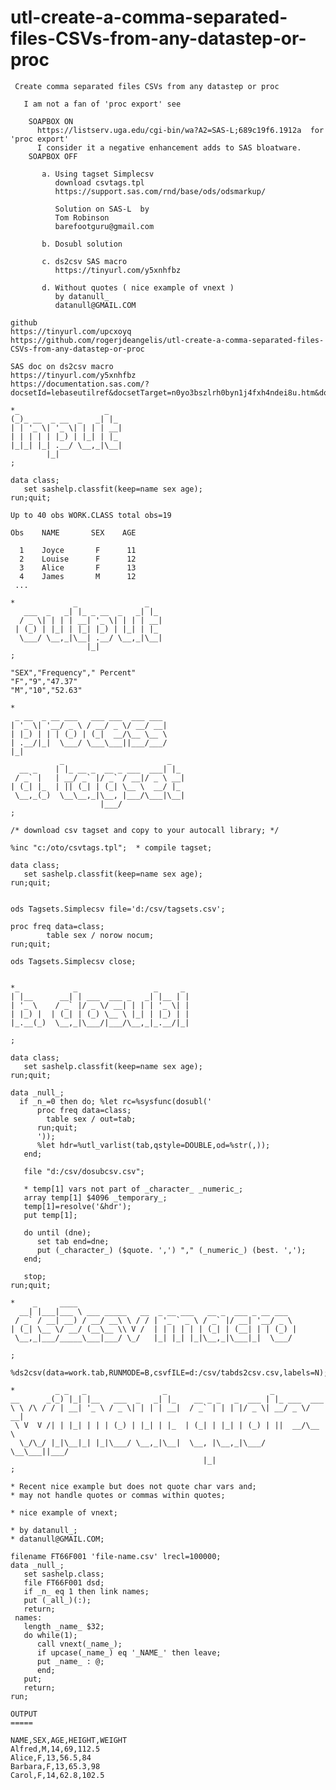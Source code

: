 # utl-create-a-comma-separated-files-CSVs-from-any-datastep-or-proc
     Create comma separated files CSVs from any datastep or proc                                                                         
                                                                                                                                        
       I am not a fan of 'proc export' see                                                                                              
                                                                                                                                        
        SOAPBOX ON                                                                                                                      
          https://listserv.uga.edu/cgi-bin/wa?A2=SAS-L;689c19f6.1912a  for 'proc export'                                                
          I consider it a negative enhancement adds to SAS bloatware.                                                                   
        SOAPBOX OFF                                                                                                                     
                                                                                                                                        
           a. Using tagset Simplecsv                                                                                                    
              download csvtags.tpl                                                                                                      
              https://support.sas.com/rnd/base/ods/odsmarkup/                                                                           
                                                                                                                                        
              Solution on SAS-L  by                                                                                                     
              Tom Robinson                                                                                                              
              barefootguru@gmail.com                                                                                                    
                                                                                                                                        
           b. Dosubl solution                                                                                                           
                                                                                                                                        
           c. ds2csv SAS macro                                                                                                          
              https://tinyurl.com/y5xnhfbz                                                                                              
                                                                                                                                        
           d. Without quotes ( nice example of vnext )                                                                                  
              by datanull_                                                                                                              
              datanull@GMAIL.COM                                                                                                        
                                                                                                                                        
    github                                                                                                                              
    https://tinyurl.com/upcxoyq                                                                                                         
    https://github.com/rogerjdeangelis/utl-create-a-comma-separated-files-CSVs-from-any-datastep-or-proc                                
                                                                                                                                        
    SAS doc on ds2csv macro                                                                                                             
    https://tinyurl.com/y5xnhfbz                                                                                                        
    https://documentation.sas.com/?docsetId=lebaseutilref&docsetTarget=n0yo3bszlrh0byn1j4fxh4ndei8u.htm&docsetVersion=9.4&locale=en     
                                                                                                                                        
    *_                   _                                                                                                              
    (_)_ __  _ __  _   _| |_                                                                                                            
    | | '_ \| '_ \| | | | __|                                                                                                           
    | | | | | |_) | |_| | |_                                                                                                            
    |_|_| |_| .__/ \__,_|\__|                                                                                                           
            |_|                                                                                                                         
    ;                                                                                                                                   
                                                                                                                                        
    data class;                                                                                                                         
       set sashelp.classfit(keep=name sex age);                                                                                         
    run;quit;                                                                                                                           
                                                                                                                                        
    Up to 40 obs WORK.CLASS total obs=19                                                                                                
                                                                                                                                        
    Obs    NAME       SEX    AGE                                                                                                        
                                                                                                                                        
      1    Joyce       F      11                                                                                                        
      2    Louise      F      12                                                                                                        
      3    Alice       F      13                                                                                                        
      4    James       M      12                                                                                                        
     ...                                                                                                                                
                                                                                                                                        
    *             _               _                                                                                                     
       ___  _   _| |_ _ __  _   _| |_                                                                                                   
      / _ \| | | | __| '_ \| | | | __|                                                                                                  
     | (_) | |_| | |_| |_) | |_| | |_                                                                                                   
      \___/ \__,_|\__| .__/ \__,_|\__|                                                                                                  
                     |_|                                                                                                                
    ;                                                                                                                                   
                                                                                                                                        
    "SEX","Frequency"," Percent"                                                                                                        
    "F","9","47.37"                                                                                                                     
    "M","10","52.63"                                                                                                                    
                                                                                                                                        
    *                                                                                                                                   
     _ __  _ __ ___   ___ ___  ___ ___                                                                                                  
    | '_ \| '__/ _ \ / __/ _ \/ __/ __|                                                                                                 
    | |_) | | | (_) | (_|  __/\__ \__ \                                                                                                 
    | .__/|_|  \___/ \___\___||___/___/                                                                                                 
    |_|                                                                                                                                 
               _                       _                                                                                                
      __ _    | |_ __ _  __ _ ___  ___| |_                                                                                              
     / _` |   | __/ _` |/ _` / __|/ _ \ __|                                                                                             
    | (_| |_  | || (_| | (_| \__ \  __/ |_                                                                                              
     \__,_(_)  \__\__,_|\__, |___/\___|\__|                                                                                             
                        |___/                                                                                                           
    ;                                                                                                                                   
                                                                                                                                        
    /* download csv tagset and copy to your autocall library; */                                                                        
                                                                                                                                        
    %inc "c:/oto/csvtags.tpl";  * compile tagset;                                                                                       
                                                                                                                                        
    data class;                                                                                                                         
       set sashelp.classfit(keep=name sex age);                                                                                         
    run;quit;                                                                                                                           
                                                                                                                                        
                                                                                                                                        
    ods Tagsets.Simplecsv file='d:/csv/tagsets.csv';                                                                                    
                                                                                                                                        
    proc freq data=class;                                                                                                               
            table sex / norow nocum;                                                                                                    
    run;quit;                                                                                                                           
                                                                                                                                        
    ods Tagsets.Simplecsv close;                                                                                                        
                                                                                                                                        
                                                                                                                                        
    *_            _                 _     _                                                                                             
    | |__      __| | ___  ___ _   _| |__ | |                                                                                            
    | '_ \    / _` |/ _ \/ __| | | | '_ \| |                                                                                            
    | |_) |  | (_| | (_) \__ \ |_| | |_) | |                                                                                            
    |_.__(_)  \__,_|\___/|___/\__,_|_.__/|_|                                                                                            
                                                                                                                                        
    ;                                                                                                                                   
                                                                                                                                        
    data class;                                                                                                                         
       set sashelp.classfit(keep=name sex age);                                                                                         
    run;quit;                                                                                                                           
                                                                                                                                        
    data _null_;                                                                                                                        
      if _n_=0 then do; %let rc=%sysfunc(dosubl('                                                                                       
          proc freq data=class;                                                                                                         
            table sex / out=tab;                                                                                                        
          run;quit;                                                                                                                     
          '));                                                                                                                          
          %let hdr=%utl_varlist(tab,qstyle=DOUBLE,od=%str(,));                                                                          
       end;                                                                                                                             
                                                                                                                                        
       file "d:/csv/dosubcsv.csv";                                                                                                      
                                                                                                                                        
       * temp[1] vars not part of _character_ _numeric_;                                                                                
       array temp[1] $4096 _temporary_;                                                                                                 
       temp[1]=resolve('&hdr');                                                                                                         
       put temp[1];                                                                                                                     
                                                                                                                                        
       do until (dne);                                                                                                                  
          set tab end=dne;                                                                                                              
          put (_character_) ($quote. ',') "," (_numeric_) (best. ',');                                                                  
       end;                                                                                                                             
                                                                                                                                        
       stop;                                                                                                                            
    run;quit;                                                                                                                           
                                                                                                                                        
    *    _     ____                                                                                                                     
      __| |___|___ \ ___ _____   __  _ __ ___   __ _  ___ _ __ ___                                                                      
     / _` / __| __) / __/ __\ \ / / | '_ ` _ \ / _` |/ __| '__/ _ \                                                                     
    | (_| \__ \/ __/ (__\__ \\ V /  | | | | | | (_| | (__| | | (_) |                                                                    
     \__,_|___/_____\___|___/ \_/   |_| |_| |_|\__,_|\___|_|  \___/                                                                     
                                                                                                                                        
    ;                                                                                                                                   
                                                                                                                                        
    %ds2csv(data=work.tab,RUNMODE=B,csvfILE=d:/csv/tabds2csv.csv,labels=N);                                                             
                                                                                                                                        
    *         _ _   _                 _                       _                                                                         
    __      _(_) |_| |__   ___  _   _| |_    __ _ _   _  ___ | |_ ___  ___                                                              
    \ \ /\ / / | __| '_ \ / _ \| | | | __|  / _` | | | |/ _ \| __/ _ \/ __|                                                             
     \ V  V /| | |_| | | | (_) | |_| | |_  | (_| | |_| | (_) | ||  __/\__ \                                                             
      \_/\_/ |_|\__|_| |_|\___/ \__,_|\__|  \__, |\__,_|\___/ \__\___||___/                                                             
                                               |_|                                                                                      
    ;                                                                                                                                   
                                                                                                                                        
    * Recent nice example but does not quote char vars and;                                                                             
    * may not handle quotes or commas within quotes;                                                                                    
                                                                                                                                        
    * nice example of vnext;                                                                                                            
                                                                                                                                        
    * by datanull_;                                                                                                                     
    * datanull@GMAIL.COM;                                                                                                               
                                                                                                                                        
    filename FT66F001 'file-name.csv' lrecl=100000;                                                                                     
    data _null_;                                                                                                                        
       set sashelp.class;                                                                                                               
       file FT66F001 dsd;                                                                                                               
       if _n_ eq 1 then link names;                                                                                                     
       put (_all_)(:);                                                                                                                  
       return;                                                                                                                          
     names:                                                                                                                             
       length _name_ $32;                                                                                                               
       do while(1);                                                                                                                     
          call vnext(_name_);                                                                                                           
          if upcase(_name_) eq '_NAME_' then leave;                                                                                     
          put _name_ : @;                                                                                                               
          end;                                                                                                                          
       put;                                                                                                                             
       return;                                                                                                                          
    run;                                                                                                                                
                                                                                                                                        
    OUTPUT                                                                                                                              
    =====                                                                                                                               
                                                                                                                                        
    NAME,SEX,AGE,HEIGHT,WEIGHT                                                                                                          
    Alfred,M,14,69,112.5                                                                                                                
    Alice,F,13,56.5,84                                                                                                                  
    Barbara,F,13,65.3,98                                                                                                                
    Carol,F,14,62.8,102.5                                                                                                               
                                                                                                                                        
